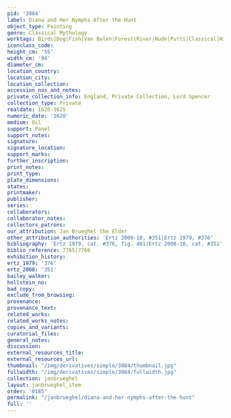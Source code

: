 ```yaml
---
pid: '3084'
label: Diana and Her Nymphs After the Hunt
object_type: Painting
genre: Classical Mythology
worktags: Birds|Dog|Fish|Van Balen|Forest|River|Nude|Putti|Classical|History|Mythological|Jewels
iconclass_code:
height_cm: '55'
width_cm: '94'
diameter_cm:
location_country:
location_city:
location_collection:
accession_nos_and_notes:
private_collection_info: England, Private Collection, Lord Spencer
collection_type: Private
realdate: 1620-1625
numeric_date: '1620'
medium: Oil
support: Panel
support_notes:
signature:
signature_location:
support_marks:
further_inscription:
print_notes:
print_type:
plate_dimensions:
states:
printmaker:
publisher:
series:
collaborators:
collaborator_notes:
collectors_patrons:
our_attribution: Jan Brueghel the Elder
other_attribution_authorities: 'Ertz 2008-10, #351|Ertz 1979, #376'
bibliography: 'Ertz 1979, cat. #376, fig. 481|Ertz 2008-10, cat. #351'
biblio_reference: 7765|7766
exhibition_history:
ertz_1979: '376'
ertz_2008: '351'
bailey_walker:
hollstein_no:
bad_copy:
exclude_from_browsing:
provenance:
provenance_text:
related_works:
related_works_notes:
copies_and_variants:
curatorial_files:
general_notes:
discussion:
external_resources_title:
external_resources_url:
thumbnail: "/img/derivatives/simple/3084/thumbnail.jpg"
fullwidth: "/img/derivatives/simple/3084/fullwidth.jpg"
collection: janbrueghel
layout: janbrueghel_item
order: '0185'
permalink: "/janbrueghel/diana-and-her-nymphs-after-the-hunt"
full: ''
---
```

